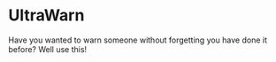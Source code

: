 # UltraWarn
Have you wanted to warn someone without forgetting you have done it before? Well use this!
